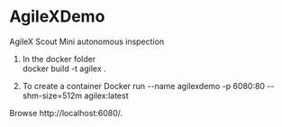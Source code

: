 # AgileXDemo
AgileX Scout Mini autonomous inspection 


1. In the docker folder  
docker build -t agilex .

2. To create a container
Docker run --name agilexdemo -p 6080:80 --shm-size=512m agilex:latest

Browse http://localhost:6080/.